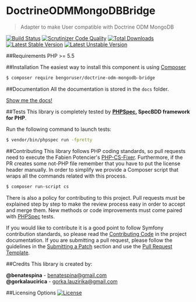 # DoctrineODMMongoDBBridge
> Adapter to make User compatible with Doctrine ODM MongoDB

[![Build Status](https://travis-ci.org/BenGorUser/DoctrineODMMongoDBBridge.svg?branch=master)](https://travis-ci.org/BenGorUser/DoctrineODMMongoDBBridge)
[![Scrutinizer Code Quality](https://scrutinizer-ci.com/g/BenGorUser/DoctrineODMMongoDBBridge/badges/quality-score.png?b=master)](https://scrutinizer-ci.com/g/BenGorUser/DoctrineODMMongoDBBridge/?branch=master)
[![Total Downloads](https://poser.pugx.org/bengoruser/doctrine-odm-mongodb-bridge/downloads)](https://packagist.org/packages/bengoruser/doctrine-odm-mongodb-bridge/)
[![Latest Stable Version](https://poser.pugx.org/bengoruser/doctrine-odm-mongodb-bridge//v/stable.svg)](https://packagist.org/packages/bengoruser/doctrine-odm-mongodb-bridge/)
[![Latest Unstable Version](https://poser.pugx.org/bengoruser/doctrine-odm-mongodb-bridge//v/unstable.svg)](https://packagist.org/packages/bengoruser/doctrine-odm-mongodb-bridge/)

##Requirements
PHP >= 5.5

##Installation
The easiest way to install this component is using [Composer][6]
```bash
$ composer require bengoruser/doctrine-odm-mongodb-bridge
```

##Documentation
All the documentation is stored in the `docs` folder.

[Show me the docs!](docs/index.md)

##Tests
This library is completely tested by **[PHPSpec][1], SpecBDD framework for PHP**.

Run the following command to launch tests:
```bash
$ vendor/bin/phpspec run -fpretty
```

##Contributing
This library follows PHP coding standards, so pull requests need to execute the Fabien Potencier's [PHP-CS-Fixer][5].
Furthermore, if the PR creates some not-PHP file remember that you have to put the license header manually. In order
to simplify we provide a Composer script that wraps all the commands related with this process.
```bash
$ composer run-script cs
```

There is also a policy for contributing to this project. Pull requests must be explained step by step to make the
review process easy in order to accept and merge them. New methods or code improvements must come paired with
[PHPSpec][1] tests.

If you would like to contribute it is a good point to follow Symfony contribution standards, so please read the
[Contributing Code][2] in the project documentation. If you are submitting a pull request, please follow the guidelines
in the [Submitting a Patch][3] section and use the [Pull Request Template][4].

##Credits
This library is created by:
>
**@benatespina** - [benatespina@gmail.com](mailto:benatespina@gmail.com)<br>
**@gorkalaucirica** - [gorka.lauzirika@gmail.com](mailto:gorka.lauzirika@gmail.com)

##Licensing Options
[![License](https://poser.pugx.org/bengoruser/doctrine-odm-mongodb-bridge//license.svg)](https://github.com/BenGorUser/DoctrineODMMongoDBBridge/blob/master/LICENSE)

[1]: http://www.phpspec.net/
[2]: http://symfony.com/doc/current/contributing/code/index.html
[3]: http://symfony.com/doc/current/contributing/code/patches.html#check-list
[4]: http://symfony.com/doc/current/contributing/code/patches.html#make-a-pull-request
[5]: http://cs.sensiolabs.org/
[6]: http://getcomposer.org
